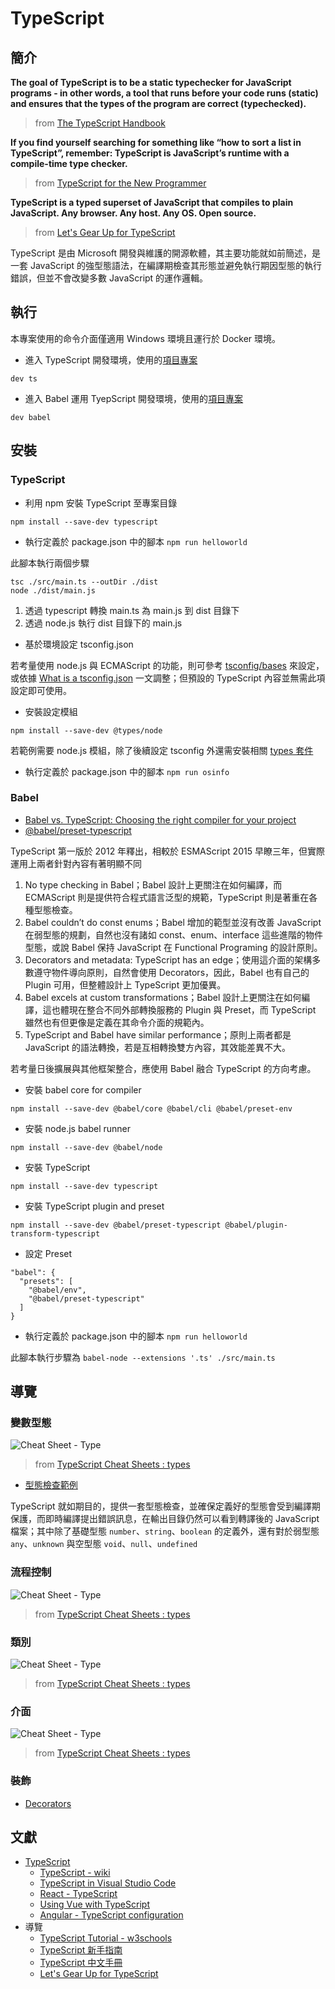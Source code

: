# TypeScript

## 簡介

**The goal of TypeScript is to be a static typechecker for JavaScript programs - in other words, a tool that runs before your code runs (static) and ensures that the types of the program are correct (typechecked).**
> from [The TypeScript Handbook](https://www.typescriptlang.org/docs/handbook/intro.html)

**If you find yourself searching for something like “how to sort a list in TypeScript”, remember: TypeScript is JavaScript’s runtime with a compile-time type checker.**
> from [TypeScript for the New Programmer](https://www.typescriptlang.org/docs/handbook/typescript-from-scratch.html)

**TypeScript is a typed superset of JavaScript that compiles to plain JavaScript. Any browser. Any host. Any OS. Open source.**
> from [Let's Gear Up for TypeScript](https://gist.github.com/ekas/5a094a1b5f78298489fc6beee4654259)

TypeScript 是由 Microsoft 開發與維護的開源軟體，其主要功能就如前簡述，是一套 JavaScript 的強型態語法，在編譯期檢查其形態並避免執行期因型態的執行錯誤，但並不會改變多數 JavaScript 的運作邏輯。

## 執行

本專案使用的命令介面僅適用 Windows 環境且運行於 Docker 環境。

+ 進入 TypeScript 開發環境，使用的[項目專案](./app/ts)
```
dev ts
```

+ 進入 Babel 運用 TyepScript 開發環境，使用的[項目專案](./app/babel)
```
dev babel
```

## 安裝

### TypeScript

+ 利用 npm 安裝 TypeScript 至專案目錄
```
npm install --save-dev typescript
```

+ 執行定義於 package.json 中的腳本 ```npm run helloworld```

此腳本執行兩個步驟
```
tsc ./src/main.ts --outDir ./dist
node ./dist/main.js
```

1. 透過 typescript 轉換 main.ts 為 main.js 到 dist 目錄下
2. 透過 node.js 執行 dist 目錄下的 main.js

+ 基於環境設定 tsconfig.json

若考量使用 node.js 與 ECMAScript 的功能，則可參考 [tsconfig/bases](https://github.com/tsconfig/bases/) 來設定，或依據 [What is a tsconfig.json](https://www.typescriptlang.org/docs/handbook/tsconfig-json.html) 一文調整；但預設的 TypeScript 內容並無需此項設定即可使用。

+ 安裝設定模組
```
npm install --save-dev @types/node
```

若範例需要 node.js 模組，除了後續設定 tsconfig 外還需安裝相關 [types 套件](https://www.npmjs.com/~types)

+ 執行定義於 package.json 中的腳本 ```npm run osinfo```

### Babel

+ [Babel vs. TypeScript: Choosing the right compiler for your project](https://blog.logrocket.com/babel-vs-typescript/)
+ [@babel/preset-typescript](https://babeljs.io/docs/babel-preset-typescript)

TypeScript 第一版於 2012 年釋出，相較於 ESMAScript 2015 早瞭三年，但實際運用上兩者針對內容有著明顯不同

1. No type checking in Babel；Babel 設計上更關注在如何編譯，而 ECMAScript 則是提供符合程式語言泛型的規範，TypeScript 則是著重在各種型態檢查。
2. Babel couldn’t do const enums；Babel 增加的範型並沒有改善 JavaScript 在弱型態的規劃，自然也沒有諸如 const、enum、interface 這些進階的物件型態，或說 Babel 保持 JavaScript 在 Functional Programing 的設計原則。
3. Decorators and metadata: TypeScript has an edge；使用這介面的架構多數遵守物件導向原則，自然會使用 Decorators，因此，Babel 也有自己的 Plugin 可用，但整體設計上 TypeScript 更加優異。
4. Babel excels at custom transformations；Babel 設計上更關注在如何編譯，這也體現在整合不同外部轉換服務的 Plugin 與 Preset，而 TypeScript 雖然也有但更像是定義在其命令介面的規範內。
5. TypeScript and Babel have similar performance；原則上兩者都是 JavaScript 的語法轉換，若是互相轉換雙方內容，其效能差異不大。

若考量日後擴展與其他框架整合，應使用 Babel 融合 TypeScript 的方向考慮。

+ 安裝 babel core for compiler
```
npm install --save-dev @babel/core @babel/cli @babel/preset-env
```

+ 安裝 node.js babel runner
```
npm install --save-dev @babel/node
```

+ 安裝 TypeScript
```
npm install --save-dev typescript
```

+ 安裝 TypeScript plugin and preset
```
npm install --save-dev @babel/preset-typescript @babel/plugin-transform-typescript
```

+ 設定 Preset
```
"babel": {
  "presets": [
    "@babel/env",
    "@babel/preset-typescript"
  ]
}
```
+ 執行定義於 package.json 中的腳本 ```npm run helloworld```

此腳本執行步驟為 ```babel-node --extensions '.ts' ./src/main.ts```

## 導覽

### 變數型態

![Cheat Sheet - Type](./docs/img/typescript-cheat-sheet-types.png)
> from [TypeScript Cheat Sheets : types](https://www.typescriptlang.org/cheatsheets)

+ [型態檢查範例](./app/src/variable.ts)

TypeScript 就如期目的，提供一套型態檢查，並確保定義好的型態會受到編譯期保護，而即時編譯提出錯誤訊息，在輸出目錄仍然可以看到轉譯後的 JavaScript 檔案；其中除了基礎型態 ```number```、```string```、```boolean``` 的定義外，還有對於弱型態 ```any```、```unknown``` 與空型態 ```void```、```null```、```undefined```

### 流程控制

![Cheat Sheet - Type](./docs/img/typescript-cheat-sheet-cotrol-flow-analysis.png)
> from [TypeScript Cheat Sheets : types](https://www.typescriptlang.org/cheatsheets)


### 類別

![Cheat Sheet - Type](./docs/img/typescript-cheat-sheet-class.png)
> from [TypeScript Cheat Sheets : types](https://www.typescriptlang.org/cheatsheets)


### 介面

![Cheat Sheet - Type](./docs/img/typescript-cheat-sheet-interface.png)
> from [TypeScript Cheat Sheets : types](https://www.typescriptlang.org/cheatsheets)

### 裝飾

+ [Decorators](https://www.typescriptlang.org/docs/handbook/decorators.html)

## 文獻

+ [TypeScript](https://www.typescriptlang.org/)
    - [TypeScript - wiki](https://zh.wikipedia.org/zh-tw/TypeScript)
    - [TypeScript in Visual Studio Code](https://code.visualstudio.com/docs/languages/typescript)
    - [React - TypeScript](https://www.typescriptlang.org/docs/handbook/react.html)
    - [Using Vue with TypeScript](https://vuejs.org/guide/typescript/overview.html)
    - [Angular - TypeScript configuration](https://angular.io/guide/typescript-configuration)
+ 導覽
    - [TypeScript Tutorial - w3schools](https://www.w3schools.com/typescript/)
    - [TypeScript 新手指南](https://willh.gitbook.io/typescript-tutorial/)
    - [TypeScript 中文手冊](https://typescript.bootcss.com/)
    - [Let's Gear Up for TypeScript](https://gist.github.com/ekas/5a094a1b5f78298489fc6beee4654259)
